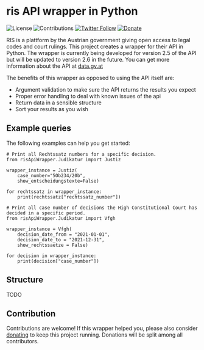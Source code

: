 # ris API wrapper in Python

![License](https://img.shields.io/github/license/PhilippTh/ris-API-wrapper)
![Contributions](https://img.shields.io/badge/contributions-welcome-blue)
[![Twitter Follow](https://img.shields.io/twitter/follow/philippthumfart.svg?style=social)](https://twitter.com/philippthumfart)
[![Donate](https://img.shields.io/badge/Donate-PayPal-green.svg)](https://www.paypal.com/donate?hosted_button_id=H2M2D3JC4KXRG)

RIS is a plattform by the Austrian government giving open access to legal codes and court rulings. This project creates a wrapper for their API in Python. The wrapper is currently being developed for version 2.5 of the API but will be updated to version 2.6 in the future. You can get more information about the API at [data.gv.at](https://www.data.gv.at/suche/?searchterm=%22RIS+Daten%22&searchin=data)

The benefits of this wrapper as opposed to using the API itself are:
- Argument validation to make sure the API returns the results you expect
- Proper error handling to deal with known issues of the api
- Return data in a sensible structure
- Sort your results as you wish

## Example queries

The following examples can help you get started:

```
# Print all Rechtssatz numbers for a specific decision.
from risApiWrapper.Judikatur import Justiz

wrapper_instance = Justiz(
    case_number="5Ob234/20b",
    show_entscheidungstexte=False)

for rechtssatz in wrapper_instance:
    print(rechtssatz["rechtssatz_number"])
```

```
# Print all case number of decisions the High Constitutional Court has decided in a specific period.
from risApiWrapper.Judikatur import Vfgh

wrapper_instance = Vfgh(
    decision_date_from = "2021-01-01",
    decision_date_to = "2021-12-31",
    show_rechtssaetze = False)

for decision in wrapper_instance:
    print(decision["case_number"])
```


## Structure

TODO

## Contribution

Contributions are welcome! If this wrapper helped you, please also consider [donating](https://www.paypal.com/donate?hosted_button_id=H2M2D3JC4KXRG) to keep this project running. Donations will be split among all contributors.